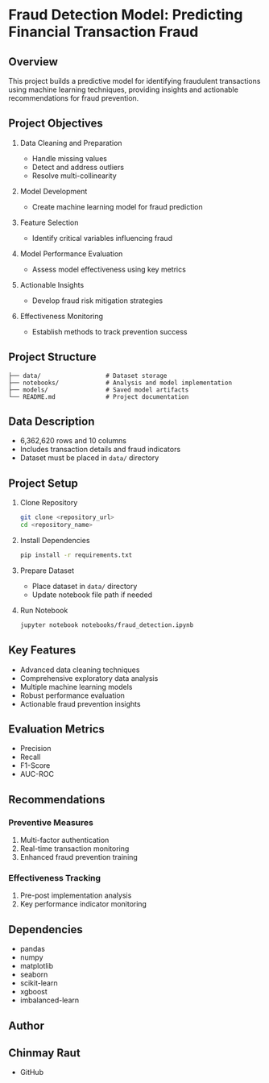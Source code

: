 # Fraud Detection Model: Predicting Financial Transaction Fraud

## Overview

This project builds a predictive model for identifying fraudulent transactions using machine learning techniques, providing insights and actionable recommendations for fraud prevention.

## Project Objectives

1. Data Cleaning and Preparation
   - Handle missing values
   - Detect and address outliers
   - Resolve multi-collinearity

2. Model Development
   - Create machine learning model for fraud prediction

3. Feature Selection
   - Identify critical variables influencing fraud

4. Model Performance Evaluation
   - Assess model effectiveness using key metrics

5. Actionable Insights
   - Develop fraud risk mitigation strategies

6. Effectiveness Monitoring
   - Establish methods to track prevention success

## Project Structure

```
├── data/                  # Dataset storage
├── notebooks/             # Analysis and model implementation
├── models/                # Saved model artifacts
└── README.md              # Project documentation
```

## Data Description

- 6,362,620 rows and 10 columns
- Includes transaction details and fraud indicators
- Dataset must be placed in `data/` directory

## Project Setup

1. Clone Repository
   ```bash
   git clone <repository_url>
   cd <repository_name>
   ```

2. Install Dependencies
   ```bash
   pip install -r requirements.txt
   ```

3. Prepare Dataset
   - Place dataset in `data/` directory
   - Update notebook file path if needed

4. Run Notebook
   ```bash
   jupyter notebook notebooks/fraud_detection.ipynb
   ```

## Key Features

- Advanced data cleaning techniques
- Comprehensive exploratory data analysis
- Multiple machine learning models
- Robust performance evaluation
- Actionable fraud prevention insights

## Evaluation Metrics

- Precision
- Recall
- F1-Score
- AUC-ROC

## Recommendations

### Preventive Measures

1. Multi-factor authentication
2. Real-time transaction monitoring
3. Enhanced fraud prevention training

### Effectiveness Tracking

1. Pre-post implementation analysis
2. Key performance indicator monitoring

## Dependencies

- pandas
- numpy
- matplotlib
- seaborn
- scikit-learn
- xgboost
- imbalanced-learn

## Author

Chinmay Raut
- 
- GitHub
